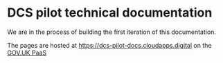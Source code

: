 # DCS pilot technical documentation

We are in the process of building the first iteration of this documentation.

The pages are hosted at https://dcs-pilot-docs.cloudapps.digital on the [GOV.UK PaaS](https://www.cloud.service.gov.uk/)
